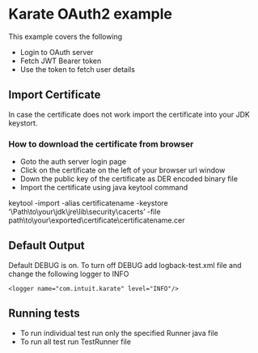 # Karate OAuth2 example 
This example covers the following
* Login to OAuth server
* Fetch JWT Bearer token
* Use the token to fetch user details

## Import Certificate
In case the certificate does not work import the certificate into your 
JDK keystort. 

### How to download the certificate from browser
* Goto the auth server login page
* Click on the certificate on the left of your browser url window
* Down the public key of the certificate as DER encoded binary file
* Import the certificate using java keytool command

keytool -import -alias certificatename -keystore 
‘\Path\to\your\jdk\jre\lib\security\cacerts’ -file path\to\your\exported\certificate\certificatename.cer


## Default Output
Default DEBUG is on. To turn off DEBUG add logback-test.xml file and change 
the following logger to INFO
```
<logger name="com.intuit.karate" level="INFO"/>
```

## Running tests
* To run individual test run only the specified Runner java file
* To run all test run TestRunner file
